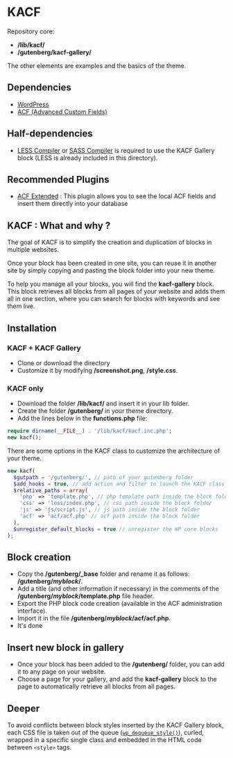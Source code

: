# KACF

Repository core:

- **/lib/kacf/**
- **/gutenberg/kacf-gallery/**

The other elements are examples and the basics of the theme.

## Dependencies

- [WordPress](https://wordpress.org/)
- [ACF (Advanced Custom Fields)](https://www.advancedcustomfields.com/)

## Half-dependencies

- [LESS Compiler](https://lesscss.org/) or [SASS Compiler](https://sass-lang.com/) is required to use the KACF Gallery block (LESS is already included in this directory).

## Recommended Plugins

- [ACF Extended](https://www.acf-extended.com/) : This plugin allows you to see the local ACF fields and insert them directly into your database

## KACF : What and why ?

The goal of KACF is to simplify the creation and duplication of blocks in multiple websites.

Once your block has been created in one site, you can reuse it in another site by simply copying and pasting the block folder into your new theme.

To help you manage all your blocks, you will find the **kacf-gallery** block. This block retrieves all blocks from all pages of your website and adds them all in one section, where you can search for blocks with keywords and see them live.

## Installation

### KACF + KACF Gallery

- Clone or download the directory
- Customize it by modifying **/screenshot.png**, **/style.css**.

### KACF only

- Download the folder **/lib/kacf/** and insert it in your lib folder.
- Create the folder **/gutenberg/** in your theme directory.
- Add the lines below in the **functions.php** file:

```php
require dirname(__FILE__) . '/lib/kacf/kacf.inc.php';
new kacf();
```

There are some options in the KACF class to customize the architecture of your theme.

```php
new kacf(
  $gutpath = '/gutenberg/', // path of your gutenberg folder
  $add_hooks = true, // add action and filter to launch the KACF class
  $relative_paths = array(
    'php' => 'template.php', // php template path inside the block folder
    'css' => 'less/index.php', // css path inside the block folder
    'js' => 'js/script.js', // js path inside the block folder
    'acf' => 'acf/acf.php' // acf path inside the block folder
  ),
  $unregister_default_blocks = true // unregister the WP core blocks
);
```

## Block creation

- Copy the **/gutenberg/\_base** folder and rename it as follows: **/gutenberg/_myblock_/**.
- Add a title (and other information if necessary) in the comments of the **/gutenberg/_myblock_/template.php** file header.
- Export the PHP block code creation (available in the ACF administration interface).
- Import it in the file **/gutenberg/_myblock_/acf/acf.php**.
- It's done

## Insert new block in gallery

- Once your block has been added to the **/gutenberg/** folder, you can add it to any page on your website.
- Choose a page for your gallery, and add the **kacf-gallery** block to the page to automatically retrieve all blocks from all pages.

## Deeper

To avoid conflicts between block styles inserted by the KACF Gallery block, each CSS file is taken out of the queue ([`wp_dequeue_style()`](https://developer.wordpress.org/reference/functions/wp_dequeue_style/)), curled, wrapped in a specific single class and embedded in the HTML code between `<style>` tags.
